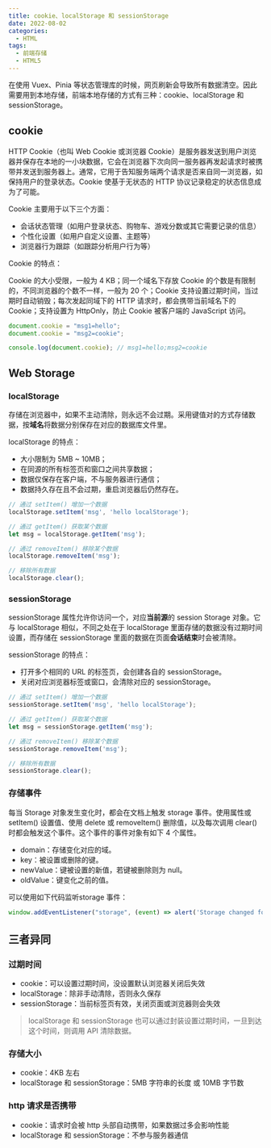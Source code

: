 ```yaml
---
title: cookie、localStorage 和 sessionStorage
date: 2022-08-02
categories:
  - HTML
tags:
  - 前端存储
  - HTML5
---
```


在使用 Vuex、Pinia 等状态管理库的时候，网页刷新会导致所有数据清空。因此需要用到本地存储，前端本地存储的方式有三种：cookie、localStorage 和 sessionStorage。

## cookie

HTTP Cookie（也叫 Web Cookie 或浏览器 Cookie）是服务器发送到用户浏览器并保存在本地的一小块数据，它会在浏览器下次向同一服务器再发起请求时被携带并发送到服务器上。通常，它用于告知服务端两个请求是否来自同一浏览器，如保持用户的登录状态。Cookie 使基于无状态的 HTTP 协议记录稳定的状态信息成为了可能。

Cookie 主要用于以下三个方面：

* 会话状态管理（如用户登录状态、购物车、游戏分数或其它需要记录的信息）
* 个性化设置（如用户自定义设置、主题等）
* 浏览器行为跟踪（如跟踪分析用户行为等）

Cookie 的特点：

Cookie 的大小受限，一般为 4 KB；同一个域名下存放 Cookie 的个数是有限制的，不同浏览器的个数不一样，一般为 20 个；Cookie 支持设置过期时间，当过期时自动销毁；每次发起同域下的 HTTP 请求时，都会携带当前域名下的 Cookie；支持设置为 HttpOnly，防止 Cookie 被客户端的 JavaScript 访问。

```js
document.cookie = "msg1=hello";
document.cookie = "msg2=cookie";

console.log(document.cookie); // msg1=hello;msg2=cookie
```

## Web Storage

### localStorage

存储在浏览器中，如果不主动清除，则永远不会过期。采用键值对的方式存储数据，按**域名**将数据分别保存在对应的数据库文件里。

localStorage 的特点：

* 大小限制为 5MB ~ 10MB；
* 在同源的所有标签页和窗口之间共享数据；
* 数据仅保存在客户端，不与服务器进行通信；
* 数据持久存在且不会过期，重启浏览器后仍然存在。

```js
// 通过 setItem() 增加一个数据
localStorage.setItem('msg', 'hello localStorage');

// 通过 getItem() 获取某个数据
let msg = localStorage.getItem('msg');

// 通过 removeItem() 移除某个数据
localStorage.removeItem('msg');

// 移除所有数据
localStorage.clear();
```

### sessionStorage

sessionStorage 属性允许你访问一个，对应**当前源**的 session Storage 对象。它与 localStorage 相似，不同之处在于 localStorage 里面存储的数据没有过期时间设置，而存储在 sessionStorage 里面的数据在页面**会话结束**时会被清除。

sessionStorage 的特点：

* 打开多个相同的 URL 的标签页，会创建各自的 sessionStorage。
* 关闭对应浏览器标签或窗口，会清除对应的 sessionStorage。

```js
// 通过 setItem() 增加一个数据
sessionStorage.setItem('msg', 'hello localStorage');

// 通过 getItem() 获取某个数据
let msg = sessionStorage.getItem('msg');

// 通过 removeItem() 移除某个数据
sessionStorage.removeItem('msg');

// 移除所有数据
sessionStorage.clear();
```

### 存储事件

每当 Storage 对象发生变化时，都会在文档上触发 storage 事件。使用属性或 setItem() 设置值、使用 delete 或 removeItem() 删除值，以及每次调用 clear() 时都会触发这个事件。这个事件的事件对象有如下 4 个属性。

* domain：存储变化对应的域。
* key：被设置或删除的键。
* newValue：键被设置的新值，若键被删除则为 null。
* oldValue：键变化之前的值。

可以使用如下代码监听storage 事件：

```js
window.addEventListener("storage", (event) => alert('Storage changed for ${event.domain}'));
```

## 三者异同

### 过期时间

* cookie：可以设置过期时间，没设置默认浏览器关闭后失效
* localStorage：除非手动清除，否则永久保存
* sessionStorage：当前标签页有效，关闭页面或浏览器则会失效

> localStorage 和 sessionStorage 也可以通过封装设置过期时间，一旦到达这个时间，则调用 API 清除数据。

### 存储大小

* cookie：4KB 左右
* localStorage 和 sessionStorage：5MB 字符串的长度 或 10MB 字节数

### http 请求是否携带

* cookie：请求时会被 http 头部自动携带，如果数据过多会影响性能
* localStorage 和 sessionStorage：不参与服务器通信